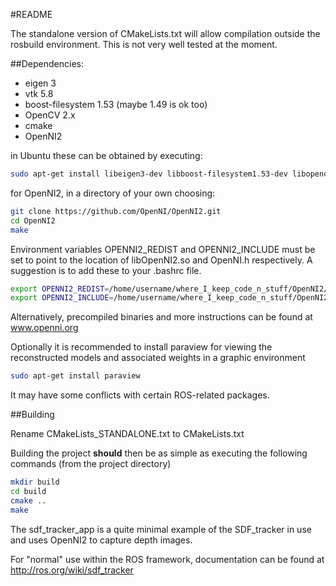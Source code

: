 #README

The standalone version of CMakeLists.txt will allow compilation outside the rosbuild environment.
This is not very well tested at the moment. 

##Dependencies:

* eigen 3
* vtk 5.8
* boost-filesystem 1.53 (maybe 1.49 is ok too)
* OpenCV 2.x
* cmake 
* OpenNI2

in Ubuntu these can be obtained by executing:
```bash
sudo apt-get install libeigen3-dev libboost-filesystem1.53-dev libopencv-dev libvtk5-dev cmake
```
for OpenNI2, in a directory of your own choosing:
```bash
git clone https://github.com/OpenNI/OpenNI2.git
cd OpenNI2
make
```
Environment variables OPENNI2_REDIST and OPENNI2_INCLUDE must be set to point to the location of libOpenNI2.so and OpenNI.h respectively. 
A suggestion is to add these to your .bashrc file.
```bash
export OPENNI2_REDIST=/home/username/where_I_keep_code_n_stuff/OpenNI2/Bin/x64-Release/
export OPENNI2_INCLUDE=/home/username/where_I_keep_code_n_stuff/OpenNI2/Include/
```
Alternatively, precompiled binaries and more instructions can be found at www.openni.org 

Optionally it is recommended to install paraview for viewing the reconstructed models and associated weights in a graphic environment
```bash
sudo apt-get install paraview 
```
It may have some conflicts with certain ROS-related packages.

##Building

Rename CMakeLists_STANDALONE.txt to CMakeLists.txt

Building the project **should** then be as simple as executing the following commands (from the project directory)
```bash
mkdir build
cd build
cmake ..
make
```

The sdf_tracker_app is a quite minimal example of the SDF_tracker in use and uses OpenNI2 to capture depth images.

For "normal" use within the ROS framework, documentation can be found at http://ros.org/wiki/sdf_tracker
